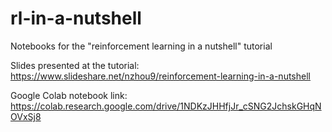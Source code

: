 # rl-in-a-nutshell
Notebooks for the "reinforcement learning in a nutshell" tutorial

Slides presented at the tutorial: 
https://www.slideshare.net/nzhou9/reinforcement-learning-in-a-nutshell

Google Colab notebook link: 
https://colab.research.google.com/drive/1NDKzJHHfjJr_cSNG2JchskGHqNOVxSj8
